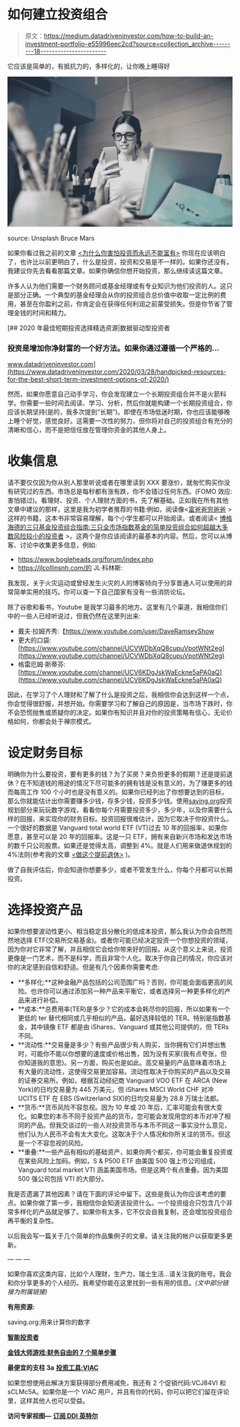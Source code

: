 # 如何建立投资组合

> 原文：<https://medium.datadriveninvestor.com/how-to-build-an-investment-portfolio-e55996eec2cd?source=collection_archive---------18----------------------->

它应该是简单的，有抵抗力的，多样化的，让你晚上睡得好

![](img/a37470c8886b9cf66525bb5f733077fa.png)

source: Unsplash Bruce Mars

如果你看过我之前的文章 [<为什么你害怕投资而永远不能富有>](https://medium.com/makingofamillionaire/why-you-are-afraid-of-investing-and-can-never-be-rich-4b3d279a359d) 你现在应该明白了，也许比以前更明白了，什么是投资，投资和交易是不一样的。如果你还没有，我建议你先去看看那篇文章。如果你确信你想开始投资，那么继续读这篇文章。

许多人认为他们需要一个财务顾问或基金经理或有专业知识为他们投资的人。这只是部分正确。一个典型的基金经理会从你的投资组合总价值中收取一定比例的费用，甚至在你盈利之前，你肯定会在获得任何利润之前蒙受损失。但是你节省了管理金钱的时间和精力。

[](https://www.datadriveninvestor.com/2020/03/28/handpicked-resources-for-the-best-short-term-investment-options-of-2020/) [## 2020 年最佳短期投资选择精选资源|数据驱动型投资者

### 投资是增加你净财富的一个好方法。如果你通过遵循一个严格的…

www.datadriveninvestor.com](https://www.datadriveninvestor.com/2020/03/28/handpicked-resources-for-the-best-short-term-investment-options-of-2020/) 

然而，如果你愿意自己动手学习，你会发现建立一个长期投资组合并不是火箭科学。你需要一些时间去阅读、学习、分析，然后你就能构建一个长期投资组合，你应该长期坚持(是的，我多次提到“长期”)。即使在市场低迷时期，你也应该能够晚上睡个好觉，感觉良好。这需要一次性的努力，但你将对自己的投资组合有充分的清晰和信心，而不是把信任放在管理你资金的其他人身上。

# 收集信息

请不要仅仅因为你从别人那里听说或者在哪里读到 XXX 要涨价，就匆忙购买你没有研究过的东西。市场总是每秒都有涨有跌，你不会错过任何东西。(FOMO 效应:害怕错过)。看理财、投资、个人理财方面的书，先了解基础。正如我在所有其他文章中建议的那样，这里是我为初学者推荐的书籍:例如，阅读像<[富爸爸穷爸爸](https://amzn.to/392UqpF) >这样的书籍，这本书非常容易理解，每个小学生都可以开始阅读。或者阅读< [博格海德的三只基金投资组合指南:三只全市场指数基金的简单投资组合如何超越大多数风险较小的投资者](https://amzn.to/2KTwHwM) >。这两个是你应该阅读的最基本的内容。然后，您可以从博客、讨论中收集更多信息，例如:

*   https://www.bogleheads.org/forum/index.php
*   https://jlcollinsnh.com/的 JL·科林斯:

我发现，关于火灾运动或曾经发生火灾的人的博客倾向于分享普通人可以使用的非常简单实用的技巧。你可以查一下自己国家有没有一些消防论坛。

除了谷歌和看书，Youtube 是我学习最多的地方。这里有几个渠道，我相信你们中的一些人已经听说过，但我仍然在这里列出来:

*   戴夫·拉姆齐秀:【https://www.youtube.com/user/DaveRamseyShow 
*   更大的口袋:[https://www.youtube.com/channel/UCVWDbXqQ8cupuVpotWNt2eg](https://www.youtube.com/channel/UCVWDbXqQ8cupuVpotWNt2eg)
*   格雷厄姆·斯蒂芬:[https://www.youtube.com/channel/UCV6KDgJskWaEckne5aPA0aQ](https://www.youtube.com/channel/UCV6KDgJskWaEckne5aPA0aQ)

因此，在学习了个人理财和了解了什么是投资之后，我相信你会达到这样一个点，你会觉得很舒服，并想开始。你需要学习和了解自己的原因是，当市场下跌时，你不会恐慌抛售或质疑你的决定。如果你有知识并且对你的投资策略有信心，无论价格如何，你都会处于禅宗模式。

# 设定财务目标

明确你为什么要投资，要有更多的钱？为了买房？来负担更多的假期？还是提前退休？在不知道钱的用途的情况下尽可能多的拥有钱是没有意义的，为了赚更多的钱而每周工作 100 个小时也是没有意义的。如果你已经列出了你想要达到的目标，那么你就能估计出你需要赚多少钱，存多少钱，投资多少钱。使用[saving.org](http://saving.org)投资规划部分来玩玩数字游戏，看看你每个月需要投资多少，多少年，以及你需要什么样的回报，来实现你的财务目标。投资回报很难估计，因为它取决于你投资什么。一个很好的数据是 Vanguard total world ETF (VT)过去 10 年的回报率，如果你愿意，甚至可以是 20 年的回报率。这是一只 ETF，拥有来自新兴市场和发达市场的数千只公司股票。如果还是觉得太高，调整到 4%。就是人们用来做退休规划的 4%法则(参考我的文章 [<做这个提前退休>](https://medium.com/makingofamillionaire/do-this-to-retire-early-f614c4728fe3) )。

做了自我评估后，你会知道你想要多少，或者不管发生什么，你每个月都可以长期投资。

# 选择投资产品

如果你想要波动性更小、相当稳定且分散化的低成本投资，那么我认为你会自然而然地选择 ETF(交易所交易基金)。或者你可能已经决定投资一个你想投资的领域，因为你对它非常了解，并且相信它会给你带来好的回报。从这个意义上来说，投资更像是一门艺术，而不是科学，而且非常个人化。取决于你自己的情况，你应该对你的决定感到自信和舒适。但是有几个因素你需要考虑:

*   **多样化:**这种金融产品包括的公司范围广吗？否则，你可能会面临更高的风险。也许你可以通过添加另一种产品来平衡它，或者选择另一种更多样化的产品来进行补偿。
*   **成本:**总费用率(TER)是多少？它的成本会耗尽你的回报，所以如果有一个更低的 ter 替代相同或几乎相似的产品，最好选择较低的 TER。特别是指数基金，其中镜像 ETF 都是由 iShares、Vanguard 或其他公司提供的，但 TERs 不同。
*   **流动性:**交易量是多少？有些产品很少有人购买，当你拥有它们并想出售时，可能你不能以你想要的速度或价格出售，因为没有买家(我有点夸张，但你知道我的意思)。另一方面，购买也是如此。高交易量的产品意味着市场上有大量的流动性，这使得交易更加容易。流动性取决于你购买的产品以及交易的证券交易所。例如，根据互动经纪商 Vanguard VOO ETF 在 ARCA (New York)的日均交易量为 445 万美元，但 iShares MSCI World CHF 对冲 UCITS ETF 在 EBS (Switzerland SIX)的日均交易量为 28.8 万瑞士法郎。
*   **货币:**货币风险不容忽视。因为 10 年或 20 年后，汇率可能会有很大变化。如果您的本币不同于投资产品的货币，您可能会发现用您的本币对冲了相同的产品。但我交谈过的一些人对投资货币与本币不同这一事实没什么意见，他们认为人民币不会有太大变化。这取决于个人情况和你所关注的货币。但这是一个不容忽视的风险。
*   **重叠:**一些产品有相似的基础资产，如果你两个都买，你可能会重复投资或在某些风险上加码。例如，S & P500 ETF 由美国 500 强上市公司组成，Vanguard total market VTI 涵盖美国市场。但是这两个有点重叠。因为美国 500 强公司包括 VTI 的大部分。

我是否遗漏了其他因素？请在下面的评论中留下。这些是我认为你应该考虑的要点。如果你做了第一步，我相信你会知道该投资什么。一个投资组合只包含几个非常多样化的产品就足够了。如果你有太多，它不仅会自我复制，还会增加投资组合再平衡的复杂性。

以后我会写一篇关于几个简单的作品集例子的文章。请关注我的帐户以获取更多更新。

— — —

如果你喜欢这类内容，比如个人理财，生产力，瑞士生活…请关注我的账号。我会和你分享更多的个人经历。我希望你能在这里找到一些有用的信息。*(文中部分链接为附属链接)*

**有用资源:**

saving.org:用来计算你的数字

[**智能投资者**](https://amzn.to/2z2GE8t)

[**金钱大师游戏:财务自由的 7 个简单步骤**](https://amzn.to/2VUj6vE)

**最便宜的支柱 3a** [**投资工具:VIAC**](http://viac.ch/)

如果您想使用此解决方案获得部分费用减免，我还有 2 个促销代码:VCJ84VI 和 sCLMc5A。如果你是一个 VIAC 用户，并且有你的代码，你可以把它们留在评论里，这样其他人也可以受益。

**访问专家视图—** [**订阅 DDI 英特尔**](https://datadriveninvestor.com/ddi-intel)